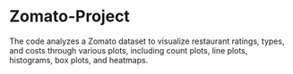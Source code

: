 # Zomato-Project
The code analyzes a Zomato dataset to visualize restaurant ratings, types, and costs through various plots, including count plots, line plots, histograms, box plots, and heatmaps.
